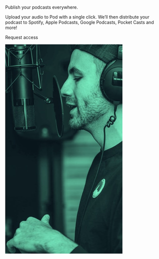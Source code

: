 Publish your podcasts everywhere.

  Upload your audio to Pod with a single click. We’ll then distribute your podcast to Spotify, 
  Apple Podcasts, Google Podcasts, Pocket Casts and more!

  Request access



  <div class="bgFondo">
    <div class="overlay"></div>
    <picture>
      <source media="(min-width: 1024px)" srcset="./assets/desktop/image-host.jpg">
      <source media="(min-width: 768px)" srcset="./assets/tablet/image-host.jpg">
      <img src="./assets/mobile/image-host.jpg" alt="img host" class="img__fondo">
    </picture>
  </div>